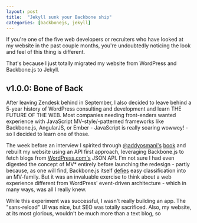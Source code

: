 ```yaml
---
layout: post
title:  "Jekyll sunk your Backbone ship"
categories: [backbonejs, jekyll]
---
```


If you're one of the five web developers or recruiters who have looked at my website in the past couple months, you're undoubtedly noticing the look and feel of this thing is different.

That's because I just totally migrated my website from WordPress and Backbone.js to Jekyll.  

## v1.0.0: Bone of Back
After leaving Zendesk behind in September, I also decided to leave behind a 5-year history of WordPress consulting and development and learn THE FUTURE OF THE WEB.  Most companies needing front-enders wanted experience with JavaScript MV-style/-patterned frameworks like Backbone.js, AngularJS, or Ember - JavaScript is really soaring wowwey! - so I decided to learn one of those.

The week before an interview I spirited through [@addyosmani's](http://twitter.com/addyosmani) [book](http://addyosmani.github.io/backbone-fundamentals/) and rebuilt my website using an API first approach, leveraging Backbone.js to fetch blogs from [WordPress.com's](http://developer.wordpress.com/docs/api/) JSON API.  I'm not sure I had even digested the concept of MV* entirely before launching the redesign - partly because, as one will find, Backbone.js itself [defies](http://lostechies.com/derickbailey/2011/12/23/backbone-js-is-not-an-mvc-framework/) easy classification into an MV-family. But it was an invaluable exercise to think about a web experience different from WordPress' event-driven architecture - which in many ways, was all I really knew. 

While this experiment was successful, I wasn't really building an app. The "sans-reload" UI was nice, but SEO was totally sacrificed. Also, my website, at its most glorious, wouldn't be much more than a text blog, so   